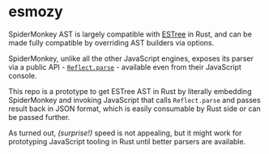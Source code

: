 # esmozy

SpiderMonkey AST is largely compatible with [ESTree](https://github.com/estree/estree) in Rust, and can be made fully compatible by overriding AST builders via options.

SpiderMonkey, unlike all the other JavaScript engines, exposes its parser via a public API - [`Reflect.parse`](https://developer.mozilla.org/en-US/docs/Mozilla/Projects/SpiderMonkey/Parser_API#Reflect.parse(src_options)) - available even from their JavaScript console.

This repo is a prototype to get ESTree AST in Rust by literally embedding SpiderMonkey and invoking JavaScript that calls `Reflect.parse` and passes result back in JSON format, which is easily consumable by Rust side or can be passed further.

As turned out, *(surprise!)* speed is not appealing, but it might work for prototyping JavaScript tooling in Rust until better parsers are available.
